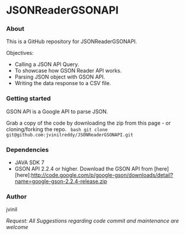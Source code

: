 JSONReaderGSONAPI
=================

### About
  This is a GitHub repository for JSONReaderGSONAPI.
  
  Objectives:
   * Calling a JSON API Query.
   * To showcase how GSON Reader API works.
   * Parsing JSON object with GSON API.
   * Writing the data response to a CSV file.

### Getting started
  GSON API is a Google API to parse JSON.
  
  Grab a copy of the code by downloading the zip from this page - or cloning/forking the repo.
    ` bash git clone git@github.com:jvinilreddy/JSONReaderGSONAPI.git`
    
### Dependencies
  * JAVA SDK 7
  * GSON API 2.2.4 or higher. Download the GSON API from [here] 
  [here]:http://code.google.com/p/google-gson/downloads/detail?name=google-gson-2.2.4-release.zip

### Author
  jvinil

*Request: All Suggestions regarding code commit and maintenance are welcome*
